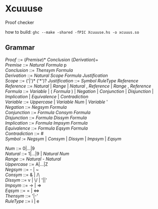 # Xcuuuse
Proof checker

how to build: `ghc --make -shared -fPIC Xcuuuse.hs -o xcuuus.so`

## Grammar

*Proof* ::= (*Premise*)\* *Conclusion* (*Derivation*)\+  
*Premise* ::= *Natural* *Formula* p  
*Conclusion* ::= *Thensym* *Formula*  
*Derivation* ::= *Natural* *Scope* *Formula* *Justification*  
*Scope* ::= ('|')\* ('\*')?
*Justification* ::= *Symbol* *RuleType* *Reference*  
*Reference* ::= *Natural* | *Range* | *Natural* , *Reference* | *Range* , *Reference*  
*Formula* ::= *Variable* | ( *Formula* ) | *Negation* | *Conjunction* | *Disjunction* | *Implication* | *Equivalence* | *Contradiction*  
*Variable* ::= *Uppercase* | *Variable* *Num* | *Variable* '  
*Negation* ::= *Negsym* *Formula*  
*Conjunction* ::= *Formula* *Consym* *Formula*  
*Disjunction* ::= *Formula* *Dissym* *Formula*  
*Implication* ::= *Formula* *Impsym* *Formula*  
*Equivalence* ::= *Formula* *Eqsym* *Formula*  
*Contradiction* ::= #  
*Symbol* := *Negsym* | *Consym* | *Dissym* | *Impsym* | *Eqsym*  


*Num* ::= 0|...|9  
*Natural* ::= 1|...|9 | *Natural* *Num*  
*Range* ::= *Natural* - *Natural*  
*Uppercase* ::= A|...|Z  
*Negsym* ::= - | ~  
*Consym* ::= & | /\  
*Dissym* ::= v | \\/ | '||'  
*Impsym* ::= -> | =>  
*Eqsym* ::= = | <=>  
*Thensym* ::= '|-'  
*RuleType* ::= i | e
